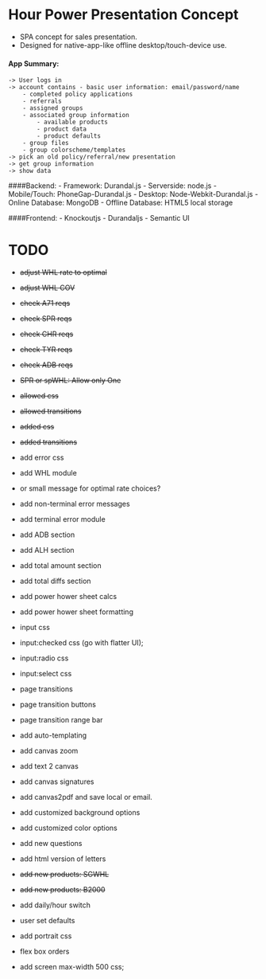 Hour Power Presentation Concept
================================
- SPA concept for sales presentation. 
- Designed for native-app-like offline desktop/touch-device use.

#### App Summary:
	-> User logs in 
	-> account contains - basic user information: email/password/name
		- completed policy applications
		- referrals
		- assigned groups
		- associated group information
			- available products
			- product data
			- product defaults
		- group files
		- group colorscheme/templates
	-> pick an old policy/referral/new presentation
	-> get group information
	-> show data

####Backend:
	- Framework: Durandal.js
	- Serverside: node.js
	- Mobile/Touch: PhoneGap-Durandal.js
	- Desktop: Node-Webkit-Durandal.js
	- Online Database: MongoDB
	- Offline Database: HTML5 local storage

####Frontend:
	- Knockoutjs
	- Durandaljs
	- Semantic UI


TODO
====
- ~~adjust WHL rate to optimal~~
- ~~adjust WHL COV~~
- ~~check A71 reqs~~
- ~~check SPR reqs~~
- ~~check CHR reqs~~
- ~~check TYR reqs~~
- ~~check ADB reqs~~
- ~~SPR or spWHL: Allow only One~~
- ~~allowed css~~
- ~~allowed transitions~~
- ~~added css~~
- ~~added transitions~~
- add error css
- add WHL module 
- or small message for optimal rate choices?
- add non-terminal error messages
- add terminal error module
- add ADB section
- add ALH section
- add total amount section
- add total diffs section
- add power hower sheet calcs
- add power hower sheet formatting
- input css
- input:checked css (go with flatter UI);
- input:radio css
- input:select css
- page transitions
- page transition buttons
- page transition range bar
- add auto-templating
- add canvas zoom
- add text 2 canvas
- add canvas signatures
- add canvas2pdf and save local or email. 
- add customized background options
- add customized color options
- add new questions
- add html version of letters

- ~~add new products: SGWHL~~
- ~~add new products: B2000~~
- add daily/hour switch 
- user set defaults

- add portrait css
- flex box orders
- add screen max-width 500 css;




